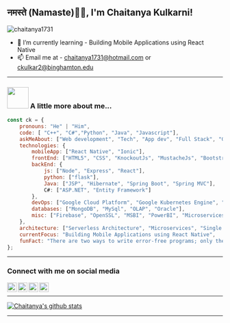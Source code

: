 ### <h2> नमस्ते (Namaste)🙏🏻, I'm Chaitanya Kulkarni!

<!--
**chaitanya1731/chaitanya1731** is a ✨ _special_ ✨ repository because its `README.md` (this file) appears on your GitHub profile.

Here are some ideas to get you started:
-->
<p align="left"> <img src="https://komarev.com/ghpvc/?username=chaitanya1731" alt="chaitanya1731" /> </p>

<!-- 
- 🔭 I’m currently working on - 
- ⚡ Fun fact: 
--> 
- 🌱 I’m currently learning - Building Mobile Applications using React Native
- 📫 Email me at - chaitanya1731@hotmail.com or ckulkar2@binghamton.edu


---

### <img src="https://media.giphy.com/media/VgCDAzcKvsR6OM0uWg/giphy.gif" width="50"> A little more about me...  

```javascript
const ck = {
    pronouns: "He" | "Him",
    code: [ "C++", "C#","Python", "Java", "Javascript"],
    askMeAbout: ["Web development", "Tech", "App dev", "Full Stack", "Google Cloud"],
    technologies: {
        mobileApp: ["React Native", "Ionic"],
        frontEnd: ["HTML5", "CSS", "KnockoutJs", "MustacheJs", "Bootstrap", "Kendo UI", "JQuery"],
        backEnd: {
            js: ["Node", "Express", "React"],
            python: ["flask"],
            Java: ["JSP", "Hibernate", "Spring Boot", "Spring MVC"],
            C#: ["ASP.NET", "Entity Framework"]
        },
        devOps: ["Google Cloud Platform", "Google Kubernetes Engine", "Docker🐳"],
        databases: ["MongoDB", "MySql", "OLAP", "Oracle"],
        misc: ["Firebase", "OpenSSL", "MSBI", "PowerBI", "Microservices"]
    },
    architecture: ["Serverless Architecture", "Microservices", "Single page applications", "MVC", "Onion Architecture"],
    currentFocus: "Building Mobile Applications using React Native",
    funFact: "There are two ways to write error-free programs; only the third one works"
};
```

---

### Connect with me on social media

[<img align="left" alt="codeSTACKr | LinkedIn" width="22px" src="https://cdn.jsdelivr.net/npm/simple-icons@v3/icons/linkedin.svg" />][linkedin]
[<img align="left" alt="codeSTACKr | Twitter" width="22px" src="https://cdn.jsdelivr.net/npm/simple-icons@v3/icons/twitter.svg" />][twitter]
[<img align="left" alt="codeSTACKr | Instagram" width="22px" src="https://cdn.jsdelivr.net/npm/simple-icons@v3/icons/instagram.svg" />][instagram]
[<img align="left" alt="codeSTACKr | Facebook" width="22px" src="https://cdn.jsdelivr.net/npm/simple-icons@v3/icons/facebook.svg" />][facebook]

<br/>


[linkedin]: https://www.linkedin.com/in/iamchaitanyakulkarni/
[twitter]: https://twitter.com/_twck
[instagram]: https://www.instagram.com/iamchaitanyakulkarni/
[facebook]: https://www.facebook.com/iamchaitanyakulkarni/

---
[![Chaitanya's github stats](https://github-readme-stats.vercel.app/api?username=chaitanya1731&hide=contribs,issues)](https://github.com/chaitanya1731/)

---
<!--
[![Top Langs](https://github-readme-stats.vercel.app/api/top-langs/?username=chaitanya1731&hide=CSS&layout=compact)](https://github.com/chaitanya1731/)
-->

